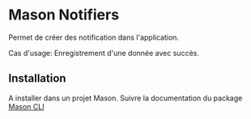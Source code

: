 # Mason Notifiers

Permet de créer des notification dans l'application.

Cas d'usage: Enregistrement d'une donnée avec succès.

## Installation

A installer dans un projet Mason. Suivre la documentation du package [Mason CLI](https://pub.dev/packages/mason_cli)
